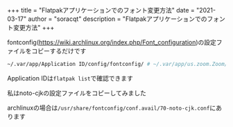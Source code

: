+++
title = "Flatpakアプリケーションでのフォント変更方法"
date = "2021-03-17"
author = "soracqt"
description = "Flatpakアプリケーションでのフォント変更方法"
+++

fontconfig(https://wiki.archlinux.org/index.php/Font_configuration)の設定ファイルをコピーするだけです

```bash
~/.var/app/Application ID/config/fontconfig/ # ~/.var/app/us.zoom.Zoom/config/fontconfig/
```

Application IDは`flatpak list`で確認できます

私はnoto-cjkの設定ファイルをコピーしてみました

archlinuxの場合は`/usr/share/fontconfig/conf.avail/70-noto-cjk.conf`にあります
